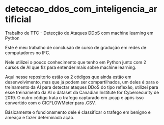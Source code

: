 # deteccao_ddos_com_inteligencia_artificial
Trabalho de TTC - Detecção de Ataques DDoS com machine learning em Python

Este é meu trabalho de conclusão de curso de gradução em redes de computadores no IFC.

Nele utilizei o pouco conhecimento que tenho em Python junto com 2 cursos de AI que fiz para entender mais sobre machine learning.

Aqui nesse repositorio estão os 2 códigos que ainda estão em desenvolvimento, mas que já podem ser compartilhados, um deles é para o treinamento da AI para detectar ataques DDoS do tipo reflexão, utilizei para esse treinamento da AI o dataset da Canadian Institute for Cybersecurity de 2019.  O outro código trata o trafego capturado em .pcap e após isso convertido com o CICFLOWMeter para .CSV. 

Básicamente o funcionamento dele é classificar o trafego em benigno e ameaça e fazer deterninada ação.
